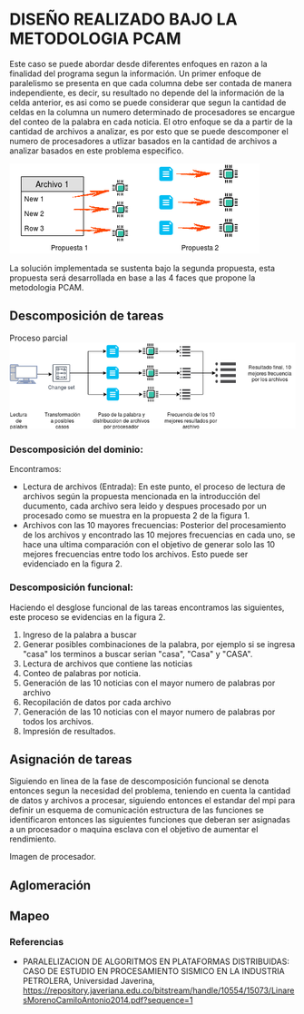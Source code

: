 # DISEÑO REALIZADO BAJO LA METODOLOGIA PCAM

Este caso se puede abordar desde diferentes enfoques en razon a la finalidad del programa segun la información.
Un primer enfoque de paralelismo se presenta en que cada columna debe ser contada de manera independiente, es decir, su resultado no depende del la información de la celda anterior, es asi como se puede considerar que segun la cantidad de celdas en la columna un numero determinado de procesadores se encargue del conteo de la palabra en cada noticia. El otro enfoque se da a partir de la cantidad de archivos a analizar, es por esto que se puede descomponer el numero de procesadores a utlizar basados en la cantidad de archivos a analizar basados en este problema especifico.

![Texto Alt](/propuesta.png "Propuestas")

La solución implementada se sustenta bajo la segunda propuesta, esta propuesta será desarrollada en base a las 4 faces que propone la metodologia PCAM.

## Descomposición de tareas
Proceso parcial 
![Texto Alt](/proceso.png "Propuestas")

### Descomposición del dominio:
Encontramos:
* Lectura de archivos (Entrada):
  En este punto, el proceso de lectura de archivos según la propuesta mencionada en la introducción del ducumento, cada archivo sera leido y despues procesado por un procesado como se muestra en la propuesta 2 de la figura 1.
* Archivos con las 10 mayores frecuencias: 
  Posterior del procesamiento de los archivos y encontrado las 10 mejores frecuencias en cada uno, se hace una ultima comparación con el objetivo de generar solo las 10 mejores frecuencias entre todo los archivos. Esto puede ser evidenciado en la figura 2.

### Descomposición funcional:
Haciendo el desglose funcional de las tareas encontramos las siguientes, este proceso se evidencias en la figura 2.
1. Ingreso de la palabra a buscar
2. Generar posibles combinaciones de la palabra, por ejemplo si se ingresa "casa" los terminos a buscar serian "casa", "Casa" y "CASA". 
3. Lectura de archivos que contiene las noticias
4. Conteo de palabras por noticia.
5. Generación de las 10 noticias con el mayor numero de palabras por archivo
6. Recopilación de datos por cada archivo
7. Generación de las 10 noticias con el mayor numero de palabras por todos los archivos.
8. Impresión de resultados. 


## Asignación de tareas
Siguiendo en linea de la fase de descomposición funcional se denota entonces segun la necesidad del problema, teniendo en cuenta la cantidad de datos y archivos a procesar, siguiendo entonces el estandar del mpi para definir un esquema de comunicación estructura de las funciones se identificaron entonces las siguientes funciones que deberan ser asignadas a un procesador o maquina esclava con el objetivo de aumentar el rendimiento.

Imagen de procesador.
## Aglomeración

## Mapeo



### Referencias

* PARALELIZACION DE ALGORITMOS EN PLATAFORMAS DISTRIBUIDAS: CASO DE ESTUDIO EN PROCESAMIENTO SISMICO EN LA INDUSTRIA PETROLERA, Universidad Javerina, https://repository.javeriana.edu.co/bitstream/handle/10554/15073/LinaresMorenoCamiloAntonio2014.pdf?sequence=1
